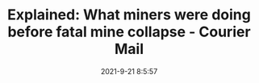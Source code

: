 ---
"title": "Explained: What miners were doing before fatal mine collapse - Courier Mail"
"date": "2021-9-21 8:5:57"
"feed_name": "GOOGLENEWSDRILLING"
"feed_website": "https://news.google.com/search?q=drilling%2Bincident&hl=en-US&gl=US&ceid=US:en"
"feed_rss": "https://news.google.com/rss/search?q=drilling%2Bincident&hl=en-US&gl=US&ceid=US:en"
"link": "https://www.couriermail.com.au/news/queensland/rockhampton/coal-inspectorate-alert-confirms-what-miners-were-doing-before-fatal-gregory-crinum-mine-collapse/news-story/407443f3a52ca46be7c97943a189c4a8"
"source": "{'href': 'https://www.couriermail.com.au', 'title': 'Courier Mail'}"
"file": "_posts/2021-1-1-90ec75297f94ec59c7520f1e45ea75d3fa9988af.md"
"accident": "1"
"drilling": "0"
"dead": "0"
"injured": "0"
"arrested": "0"
"where": "unknown site"
"causes": "unknown"
"place": "unknown place"
---